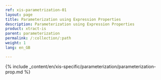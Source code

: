 ```yaml
---
ref: xis-parametrization-01
layout: page
title: Parameterization using Expression Properties
description: Parameterization using Expression Properties
product: xtract-is
parent: parameterization
permalink: /:collection/:path
weight: 1
lang: en_GB

---
```


{% include _content/en/xis-specific/parameterization/parameterization-prop.md  %}
